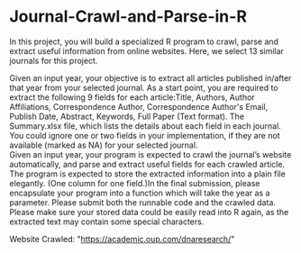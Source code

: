 # Journal-Crawl-and-Parse-in-R

In  this  project,  you  will  build  a  specialized  R  program  to  crawl,  parse  and  extract  useful information  from  online  websites.  Here,  we  select  13  similar  journals  for  this  project. 

Given an input year, your objective is to extract all articles published in/after that year from your  selected  journal.  As  a  start  point,  you  are  required  to  extract  the  following  9  fields  for each article:Title,  Authors,  Author  Affiliations,  Correspondence  Author,  Correspondence  Author's Email, Publish Date, Abstract, Keywords, Full Paper (Text format).
The  Summary.xlsx  file,  which  lists  the  details  about  each  field  in  each  journal.  You  could ignore one or two fields in your implementation, if they are not available (marked as NA) for your  selected  journal.  
Given  an  input  year,  your  program  is  expected  to  crawl  the  journal’s website  automatically,  and  parse  and  extract  useful  fields  for  each  crawled  article.  
The program  is  expected  to  store  the  extracted  information  into  a  plain  file  elegantly.  (One column for one field.)In the final submission, please encapsulate your program into a function which will take the year as a parameter. Please submit both the runnable code and the crawled data. Please make sure  your  stored  data  could  be  easily  read  into  R  again,  as  the  extracted  text  may  contain some special characters. 


Website Crawled: "https://academic.oup.com/dnaresearch/"
